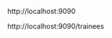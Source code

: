 http://localhost:9090

<!-- it means go to the server that's locally hosted at port 9090 and bring back the traines or fetxh the traines data-->

http://localhost:9090/trainees